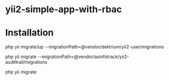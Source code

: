 # yii2-simple-app-with-rbac

# Installation
php yii migrate/up --migrationPath=@vendor/dektrium/yii2-user/migrations

php yii migrate --migrationPath=@vendor/asinfotrack/yii2-audittrail/migrations

php yii migrate
